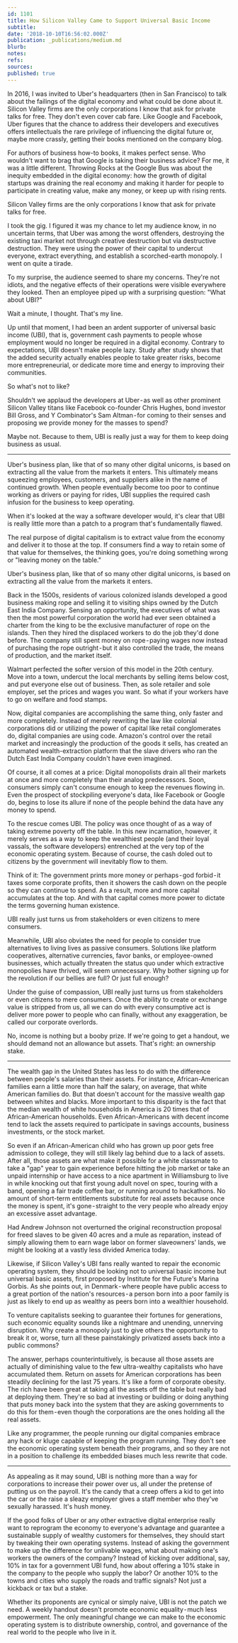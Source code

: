 ```yaml
---
id: 1101
title: How Silicon Valley Came to Support Universal Basic Income
subtitle: 
date: '2018-10-10T16:56:02.000Z'
publication: _publications/medium.md
blurb: 
notes: 
refs: 
sources: 
published: true
---
```

In 2016, I was invited to Uber's headquarters (then in San Francisco) to talk about the failings of the digital economy and what could be done about it. Silicon Valley firms are the only corporations I know that ask for private talks for free. They don't even cover cab fare. Like Google and Facebook, Uber figures that the chance to address their developers and executives offers intellectuals the rare privilege of influencing the digital future or, maybe more crassly, getting their books mentioned on the company blog.

For authors of business how-to books, it makes perfect sense. Who wouldn't want to brag that Google is taking their business advice? For me, it was a little different. Throwing Rocks at the Google Bus was about the inequity embedded in the digital economy: how the growth of digital startups was draining the real economy and making it harder for people to participate in creating value, make any money, or keep up with rising rents.

Silicon Valley firms are the only corporations I know that ask for private talks for free.

I took the gig. I figured it was my chance to let my audience know, in no uncertain terms, that Uber was among the worst offenders, destroying the existing taxi market not through creative destruction but via destructive destruction. They were using the power of their capital to undercut everyone, extract everything, and establish a scorched-earth monopoly. I went on quite a tirade.

To my surprise, the audience seemed to share my concerns. They're not idiots, and the negative effects of their operations were visible everywhere they looked. Then an employee piped up with a surprising question: "What about UBI?"

Wait a minute, I thought. That's my line.

Up until that moment, I had been an ardent supporter of universal basic income (UBI), that is, government cash payments to people whose employment would no longer be required in a digital economy. Contrary to expectations, UBI doesn't make people lazy. Study after study shows that the added security actually enables people to take greater risks, become more entrepreneurial, or dedicate more time and energy to improving their communities.

So what's not to like?

Shouldn't we applaud the developers at Uber - as well as other prominent Silicon Valley titans like Facebook co-founder Chris Hughes, bond investor Bill Gross, and Y Combinator's Sam Altman - for coming to their senses and proposing we provide money for the masses to spend? 

Maybe not. Because to them, UBI is really just a way for them to keep doing business as usual.

---

Uber's business plan, like that of so many other digital unicorns, is based on extracting all the value from the markets it enters. This ultimately means squeezing employees, customers, and suppliers alike in the name of continued growth. When people eventually become too poor to continue working as drivers or paying for rides, UBI supplies the required cash infusion for the business to keep operating.

When it's looked at the way a software developer would, it's clear that UBI is really little more than a patch to a program that's fundamentally flawed.

The real purpose of digital capitalism is to extract value from the economy and deliver it to those at the top. If consumers find a way to retain some of that value for themselves, the thinking goes, you're doing something wrong or "leaving money on the table."

Uber's business plan, like that of so many other digital unicorns, is based on extracting all the value from the markets it enters.

Back in the 1500s, residents of various colonized islands developed a good business making rope and selling it to visiting ships owned by the Dutch East India Company. Sensing an opportunity, the executives of what was then the most powerful corporation the world had ever seen obtained a charter from the king to be the exclusive manufacturer of rope on the islands. Then they hired the displaced workers to do the job they'd done before. The company still spent money on rope - paying wages now instead of purchasing the rope outright - but it also controlled the trade, the means of production, and the market itself.

Walmart perfected the softer version of this model in the 20th century. Move into a town, undercut the local merchants by selling items below cost, and put everyone else out of business. Then, as sole retailer and sole employer, set the prices and wages you want. So what if your workers have to go on welfare and food stamps.

Now, digital companies are accomplishing the same thing, only faster and more completely. Instead of merely rewriting the law like colonial corporations did or utilizing the power of capital like retail conglomerates do, digital companies are using code. Amazon's control over the retail market and increasingly the production of the goods it sells, has created an automated wealth-extraction platform that the slave drivers who ran the Dutch East India Company couldn't have even imagined.

Of course, it all comes at a price: Digital monopolists drain all their markets at once and more completely than their analog predecessors. Soon, consumers simply can't consume enough to keep the revenues flowing in. Even the prospect of stockpiling everyone's data, like Facebook or Google do, begins to lose its allure if none of the people behind the data have any money to spend.

To the rescue comes UBI. The policy was once thought of as a way of taking extreme poverty off the table. In this new incarnation, however, it merely serves as a way to keep the wealthiest people (and their loyal vassals, the software developers) entrenched at the very top of the economic operating system. Because of course, the cash doled out to citizens by the government will inevitably flow to them.

Think of it: The government prints more money or perhaps - god forbid - it taxes some corporate profits, then it showers the cash down on the people so they can continue to spend. As a result, more and more capital accumulates at the top. And with that capital comes more power to dictate the terms governing human existence.

UBI really just turns us from stakeholders or even citizens to mere consumers.

Meanwhile, UBI also obviates the need for people to consider true alternatives to living lives as passive consumers. Solutions like platform cooperatives, alternative currencies, favor banks, or employee-owned businesses, which actually threaten the status quo under which extractive monopolies have thrived, will seem unnecessary. Why bother signing up for the revolution if our bellies are full? Or just full enough?

Under the guise of compassion, UBI really just turns us from stakeholders or even citizens to mere consumers. Once the ability to create or exchange value is stripped from us, all we can do with every consumptive act is deliver more power to people who can finally, without any exaggeration, be called our corporate overlords.

No, income is nothing but a booby prize. If we're going to get a handout, we should demand not an allowance but assets. That's right: an ownership stake.

---

The wealth gap in the United States has less to do with the difference between people's salaries than their assets. For instance, African-American families earn a little more than half the salary, on average, that white American families do. But that doesn't account for the massive wealth gap between whites and blacks. More important to this disparity is the fact that the median wealth of white households in America is 20 times that of African-American households. Even African-Americans with decent income tend to lack the assets required to participate in savings accounts, business investments, or the stock market.

So even if an African-American child who has grown up poor gets free admission to college, they will still likely lag behind due to a lack of assets. After all, those assets are what make it possible for a white classmate to take a "gap" year to gain experience before hitting the job market or take an unpaid internship or have access to a nice apartment in Williamsburg to live in while knocking out that first young adult novel on spec, touring with a band, opening a fair trade coffee bar, or running around to hackathons. No amount of short-term entitlements substitute for real assets because once the money is spent, it's gone - straight to the very people who already enjoy an excessive asset advantage.

Had Andrew Johnson not overturned the original reconstruction proposal for freed slaves to be given 40 acres and a mule as reparation, instead of simply allowing them to earn wage labor on former slaveowners' lands, we might be looking at a vastly less divided America today.

Likewise, if Silicon Valley's UBI fans really wanted to repair the economic operating system, they should be looking not to universal basic income but universal basic assets, first proposed by Institute for the Future's Marina Gorbis. As she points out, in Denmark - where people have public access to a great portion of the nation's resources - a person born into a poor family is just as likely to end up as wealthy as peers born into a wealthier household.

To venture capitalists seeking to guarantee their fortunes for generations, such economic equality sounds like a nightmare and unending, unnerving disruption. Why create a monopoly just to give others the opportunity to break it or, worse, turn all these painstakingly privatized assets back into a public commons?

The answer, perhaps counterintuitively, is because all those assets are actually of diminishing value to the few ultra-wealthy capitalists who have accumulated them. Return on assets for American corporations has been steadily declining for the last 75 years. It's like a form of corporate obesity. The rich have been great at taking all the assets off the table but really bad at deploying them. They're so bad at investing or building or doing anything that puts money back into the system that they are asking governments to do this for them - even though the corporations are the ones holding all the real assets.

Like any programmer, the people running our digital companies embrace any hack or kluge capable of keeping the program running. They don't see the economic operating system beneath their programs, and so they are not in a position to challenge its embedded biases much less rewrite that code.

---

As appealing as it may sound, UBI is nothing more than a way for corporations to increase their power over us, all under the pretense of putting us on the payroll. It's the candy that a creep offers a kid to get into the car or the raise a sleazy employer gives a staff member who they've sexually harassed. It's hush money.

If the good folks of Uber or any other extractive digital enterprise really want to reprogram the economy to everyone's advantage and guarantee a sustainable supply of wealthy customers for themselves, they should start by tweaking their own operating systems. Instead of asking the government to make up the difference for unlivable wages, what about making one's workers the owners of the company? Instead of kicking over additional, say, 10% in tax for a government UBI fund, how about offering a 10% stake in the company to the people who supply the labor? Or another 10% to the towns and cities who supply the roads and traffic signals? Not just a kickback or tax but a stake.

Whether its proponents are cynical or simply naive, UBI is not the patch we need. A weekly handout doesn't promote economic equality - much less empowerment. The only meaningful change we can make to the economic operating system is to distribute ownership, control, and governance of the real world to the people who live in it.
